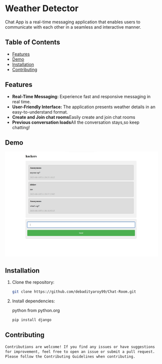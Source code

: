 # Weather Detector


Chat App is a real-time messaging application that enables users to communicate with each other in a seamless and interactive manner.

## Table of Contents

- [Features](#features)
- [Demo](#demo)
- [Installation](#installation)
- [Contributing](#contributing)

## Features

- **Real-Time Messaging:** Experience fast and responsive messaging in real time.
- **User-Friendly Interface:** The application presents weather details in an easy-to-understand format.
- **Create and Join chat rooms**Easily create and join chat rooms
- **Previous conversation loads**All the conversation stays,so keep chatting!

## Demo

![Chat App Demo](https://github.com/debadityaroy99/Chat-App/blob/main/Chat_snap.jpg)

## Installation

1. Clone the repository:

   ```bash
   git clone https://github.com/debadityaroy99/Chat-Room.git
2. Install dependencies:

    python from python.org
    ```bash
    pip install django

## Contributing

    Contributions are welcome! If you find any issues or have suggestions for improvement, feel free to open an issue or submit a pull request. Please follow the Contributing Guidelines when contributing.